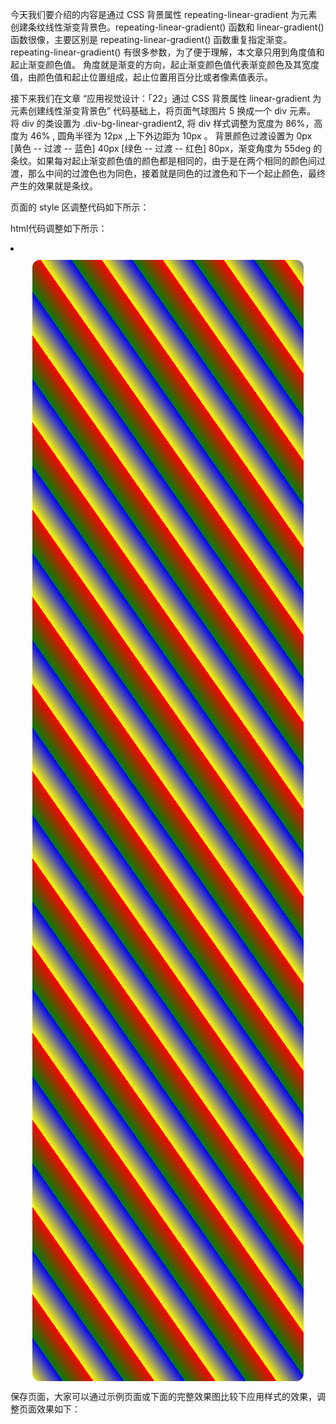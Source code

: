 今天我们要介绍的内容是通过 CSS 背景属性 repeating-linear-gradient 为元素创建条纹线性渐变背景色。repeating-linear-gradient() 函数和 linear-gradient() 函数很像，主要区别是 repeating-linear-gradient() 函数重复指定渐变。 repeating-linear-gradient() 有很多参数，为了便于理解，本文章只用到角度值和起止渐变颜色值。 角度就是渐变的方向，起止渐变颜色值代表渐变颜色及其宽度值，由颜色值和起止位置组成，起止位置用百分比或者像素值表示。 

接下来我们在文章 “应用视觉设计：「22」通过 CSS 背景属性 linear-gradient 为元素创建线性渐变背景色” 代码基础上，将页面气球图片 5 换成一个 div 元素。 将 div 的类设置为 .div-bg-linear-gradient2, 将 div 样式调整为宽度为 86%，高度为 46% , 圆角半径为 12px ,上下外边距为 10px 。
背景颜色过渡设置为 0px [黄色 -- 过渡 -- 蓝色] 40px [绿色 -- 过渡 -- 红色] 80px，渐变角度为 55deg 的条纹。如果每对起止渐变颜色值的颜色都是相同的，由于是在两个相同的颜色间过渡，那么中间的过渡色也为同色，接着就是同色的过渡色和下一个起止颜色，最终产生的效果就是条纹。

页面的 style 区调整代码如下所示：

<style type="text/css">
    .div-bg-linear-gradient2{
      border-radius: 12px;
      width: 86%;
      height: 46%;
      margin: 10px auto;
      background: repeating-linear-gradient(
        55deg,
        yellow 0px,
        blue 40px,
        green 40px,
        red 80px
      );
    }

</style>

html代码调整如下所示：

<li class="box-shadow">
  <div class="div-bg-linear-gradient1"></div>
  <div class="div-bg-linear-gradient2"></div>
</li>

保存页面，大家可以通过示例页面或下面的完整效果图比较下应用样式的效果，调整页面效果如下：
